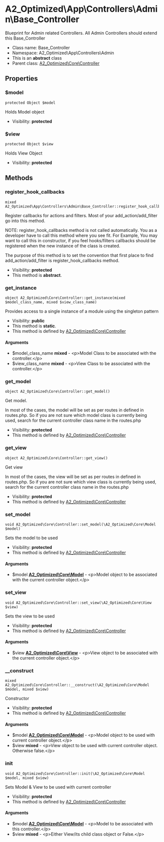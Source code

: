 A2_Optimized\App\Controllers\Admin\Base_Controller
===============

Blueprint for Admin related Controllers. All Admin Controllers should extend this Base_Controller




* Class name: Base_Controller
* Namespace: A2_Optimized\App\Controllers\Admin
* This is an **abstract** class
* Parent class: [A2_Optimized\Core\Controller](A2_Optimized-Core-Controller.md)





Properties
----------


### $model

    protected Object $model

Holds Model object



* Visibility: **protected**


### $view

    protected Object $view

Holds View Object



* Visibility: **protected**


Methods
-------


### register_hook_callbacks

    mixed A2_Optimized\App\Controllers\Admin\Base_Controller::register_hook_callbacks()

Register callbacks for actions and filters. Most of your add_action/add_filter
go into this method.

NOTE: register_hook_callbacks method is not called automatically. You
as a developer have to call this method where you see fit. For Example,
You may want to call this in constructor, if you feel hooks/filters
callbacks should be registered when the new instance of the class
is created.

The purpose of this method is to set the convention that first place to
find add_action/add_filter is register_hook_callbacks method.

* Visibility: **protected**
* This method is **abstract**.




### get_instance

    object A2_Optimized\Core\Controller::get_instance(mixed $model_class_name, mixed $view_class_name)

Provides access to a single instance of a module using the singleton pattern



* Visibility: **public**
* This method is **static**.
* This method is defined by [A2_Optimized\Core\Controller](A2_Optimized-Core-Controller.md)


#### Arguments
* $model_class_name **mixed** - &lt;p&gt;Model Class to be associated with the controller.&lt;/p&gt;
* $view_class_name **mixed** - &lt;p&gt;View Class to be associated with the controller.&lt;/p&gt;



### get_model

    object A2_Optimized\Core\Controller::get_model()

Get model.

In most of the cases, the model will be set as per routes in defined in routes.php.
So if you are not sure which model class is currently being used, search for the
current controller class name in the routes.php

* Visibility: **protected**
* This method is defined by [A2_Optimized\Core\Controller](A2_Optimized-Core-Controller.md)




### get_view

    object A2_Optimized\Core\Controller::get_view()

Get view

In most of the cases, the view will be set as per routes in defined in routes.php.
So if you are not sure which view class is currently being used, search for the
current controller class name in the routes.php

* Visibility: **protected**
* This method is defined by [A2_Optimized\Core\Controller](A2_Optimized-Core-Controller.md)




### set_model

    void A2_Optimized\Core\Controller::set_model(\A2_Optimized\Core\Model $model)

Sets the model to be used



* Visibility: **protected**
* This method is defined by [A2_Optimized\Core\Controller](A2_Optimized-Core-Controller.md)


#### Arguments
* $model **[A2_Optimized\Core\Model](A2_Optimized-Core-Model.md)** - &lt;p&gt;Model object to be associated with the current controller object.&lt;/p&gt;



### set_view

    void A2_Optimized\Core\Controller::set_view(\A2_Optimized\Core\View $view)

Sets the view to be used



* Visibility: **protected**
* This method is defined by [A2_Optimized\Core\Controller](A2_Optimized-Core-Controller.md)


#### Arguments
* $view **[A2_Optimized\Core\View](A2_Optimized-Core-View.md)** - &lt;p&gt;View object to be associated with the current controller object.&lt;/p&gt;



### __construct

    mixed A2_Optimized\Core\Controller::__construct(\A2_Optimized\Core\Model $model, mixed $view)

Constructor



* Visibility: **protected**
* This method is defined by [A2_Optimized\Core\Controller](A2_Optimized-Core-Controller.md)


#### Arguments
* $model **[A2_Optimized\Core\Model](A2_Optimized-Core-Model.md)** - &lt;p&gt;Model object to be used with current controller object.&lt;/p&gt;
* $view **mixed** - &lt;p&gt;View object to be used with current controller object. Otherwise false.&lt;/p&gt;



### init

    void A2_Optimized\Core\Controller::init(\A2_Optimized\Core\Model $model, mixed $view)

Sets Model & View to be used with current controller



* Visibility: **protected**
* This method is defined by [A2_Optimized\Core\Controller](A2_Optimized-Core-Controller.md)


#### Arguments
* $model **[A2_Optimized\Core\Model](A2_Optimized-Core-Model.md)** - &lt;p&gt;Model to be associated with this controller.&lt;/p&gt;
* $view **mixed** - &lt;p&gt;Either View/its child class object or False.&lt;/p&gt;


